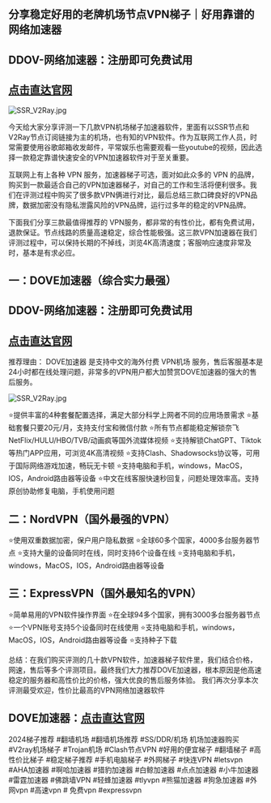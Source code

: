 ## 分享稳定好用的老牌机场节点VPN梯子｜好用靠谱的网络加速器

## DDOV-网络加速器：注册即可免费试用
## [**点击直达官网**](https://doveee.com/a.php?asbcbO1PCgF)

![SSR_V2Ray.jpg](https://musescore.org/sites/musescore.org/files/styles/width_740/public/2024-03/7.jpg?itok=I2u7HxbY)

今天给大家分享评测一下几款VPN机场梯子加速器软件，里面有以SSR节点和V2Ray节点订阅链接为主的机场，也有知的VPN软件。作为互联网工作人员，时常需要使用谷歌邮箱收发邮件，平常娱乐也需要观看一些youtube的视频，因此选择一款稳定靠谱快速安全的VPN加速器软件对于至关重要。

互联网上有上各种 VPN 服务，加速器梯子可选，面对如此众多的 VPN 的品牌，购买到一款最适合自己的VPN加速器梯子，对自己的工作和生活将便利很多。我们在评测过程中购买了很多款VPN俩进行对比，最后总结三款口碑良好的VPN品牌，数据加密没有隐私泄露风险的VPN品牌，运行过多年的稳定的VPN品牌。

下面我们分享三款最值得推荐的 VPN服务，都非常的有性价比，都有免费试用，退款保证。节点线路的质量高速稳定，综合性能极强。这三款VPN加速器在我们评测过程中，可以保持长期的不掉线，浏览4K高清速度；客服响应速度非常及时，基本是有求必应。

## 一：DOVE加速器（综合实力最强）
## DDOV-网络加速器：注册即可免费试用
## [**点击直达官网**](https://doveee.com/a.php?asbcbO1PCgF)

推荐理由： DOVE加速器 是支持中文的海外付费 VPN机场 服务，售后客服基本是24小时都在线处理问题，非常多的VPN用户都大加赞赏DOVE加速器的强大的售后服务。

![SSR_V2Ray.jpg](https://musescore.org/sites/musescore.org/files/styles/width_900/public/2024-03/9_0.png?itok=70s1JuZN)

⭐提供丰富的4种套餐配置选择，满足大部分科学上网者不同的应用场景需求
⭐基础套餐只要20元/月，支持支付宝和微信付款
⭐所有节点都能稳定解锁奈飞NetFlix/HULU/HBO/TVB/动画疯等国外流媒体视频
⭐支持解锁ChatGPT、Tiktok等热门APP应用，可浏览4K高清视频
⭐支持Clash、Shadowsocks协议等，可用于国际网络游戏加速，畅玩无卡顿
⭐支持电脑和手机，windows，MacOS，IOS，Android路由器等设备
⭐中文在线客服快速秒回复，问题处理效率高。支持原创协助修复电脑，手机使用问题

## 二：NordVPN（国外最强的VPN）
⭐使用双重数据加密，保户用户隐私数据
⭐全球60多个国家，4000多台服务器节点
⭐支持大量的设备同时在线，同时支持6个设备在线
⭐支持电脑和手机，windows，MacOS，IOS，Android路由器等设备


## 三：ExpressVPN（国外最知名的VPN）
⭐简单易用的VPN软件操作界面
⭐在全球94多个国家，拥有3000多台服务器节点
⭐一个VPN账号支持5个设备同时在线使用
⭐支持电脑和手机，windows，MacOS，IOS，Android路由器等设备
⭐支持种子下载

总结：在我们购买评测的几十款VPN软件，加速器梯子软件里，我们结合价格，网速，售后等多个评测项目。最终我们大力推荐DOVE加速器，根本原因是他高速稳定的服务器和高性价比的价格，强大优良的售后服务体验。
我们再次分享本次评测最受欢迎，性价比最高的VPN网络加速器软件
## DOVE加速器：[**点击直达官网**](https://doveee.com/a.php?asbcbO1PCgF)



2024梯子推荐 #翻墙机场 #翻墙机场推荐 #SS/DDR/机场 机场加速器购买 #V2ray机场梯子 #Trojan机场 #Clash节点VPN #好用的便宜梯子 #翻墙梯子 #高性价比梯子 #稳定梯子推荐 #手机电脑梯子 #外网梯子 #快连VPN #letsvpn #AHA加速器 #啊哈加速器 #猎豹加速器 #白鲸加速器 #点点加速器 #小牛加速器 #雷霆加速器 #佛跳墙VPN #轻蜂加速器 #tlyvpn #熊猫加速器 #狗急加速器 #外网vpn #高速vpn # 免费vpn #expressvpn
